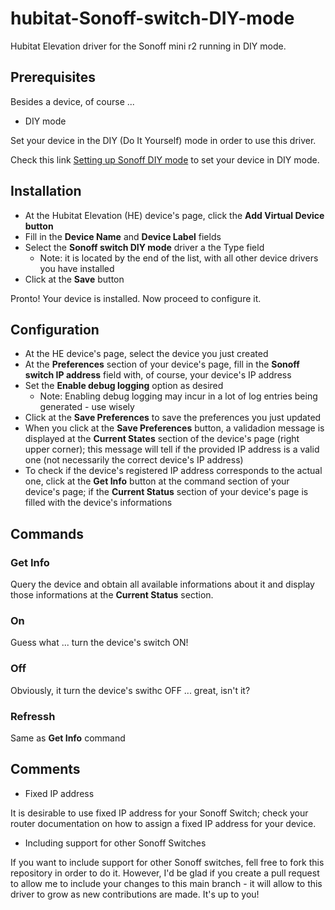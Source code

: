 # hubitat-Sonoff-switch-DIY-mode
Hubitat Elevation driver for the Sonoff mini r2 running in DIY mode.

## Prerequisites

Besides a device, of course ...

- DIY mode

Set your device in the DIY (Do It Yourself) mode in order to use this driver.

Check this link [Setting up Sonoff DIY mode](https://github.com/itead/Sonoff_Devices_DIY_Tools/blob/master/SONOFF%20DIY%20MODE%20Protocol%20Doc%20v1.4.md) to set your device in DIY mode.

## Installation

- At the Hubitat Elevation (HE) device's page, click the **Add Virtual Device button**
- Fill in the **Device Name** and **Device Label** fields
- Select the **Sonoff switch DIY mode** driver a the Type field 
  - Note: it is located by the end of the list, with all other device drivers you have installed
- Click at the **Save** button

Pronto! Your device is installed. Now proceed to configure it.

## Configuration

- At the HE device's page, select the device you just created
- At the **Preferences** section of your device's page, fill in the **Sonoff switch IP address** field with, of course, your device's IP address
- Set the **Enable debug logging** option as desired
  - Note: Enabling debug logging may incur in a lot of log entries being generated - use wisely
- Click at the **Save Preferences** to save the preferences you just updated
- When you click at the **Save Preferences** button, a validadion message is displayed at the **Current States** section of the device's page (right upper corner); this message will tell if the provided IP address is a valid one (not necessarily the correct device's IP address)
- To check if the device's registered IP address corresponds to the actual one, click at the **Get Info** button at the command section of your device's page; if the **Current Status** section of your device's page is filled with the device's informations

## Commands

### Get Info

Query the device and obtain all available informations about it and display those informations at the **Current Status** section.
  
### On

Guess what ... turn the device's switch ON!
  
### Off

Obviously, it turn the device's swithc OFF ... great, isn't it?
  
### Refressh

Same as **Get Info** command

## Comments

- Fixed IP address
 
It is desirable to use fixed IP address for your Sonoff Switch; check your router documentation on how to assign a fixed IP address for your device.

- Including support for other Sonoff Switches

If you want to include support for other Sonoff switches, fell free to fork this repository in order to do it. However, I'd be glad if you create a pull request to allow me to include your changes to this main branch - it will allow to this driver to grow as new contributions are made. It's up to you! 
